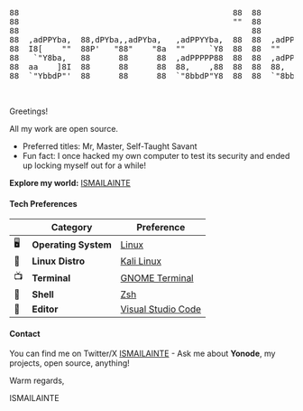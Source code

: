 <pre>
                                                                                                       
88                                             88  88              88                                  
88                                             ""  88              ""                ,d                
88                                                 88                                88                
88  ,adPPYba,  88,dPYba,,adPYba,   ,adPPYYba,  88  88  ,adPPYYba,  88  8b,dPPYba,  MM88MMM  ,adPPYba,  
88  I8[    ""  88P'   "88"    "8a  ""     `Y8  88  88  ""     `Y8  88  88P'   `"8a   88    a8P_____88  
88   `"Y8ba,   88      88      88  ,adPPPPP88  88  88  ,adPPPPP88  88  88       88   88    8PP"""""""  
88  aa    ]8I  88      88      88  88,    ,88  88  88  88,    ,88  88  88       88   88,   "8b,   ,aa  
88  `"YbbdP"'  88      88      88  `"8bbdP"Y8  88  88  `"8bbdP"Y8  88  88       88   "Y888  `"Ybbd8"'  
                                                                                                       
                                                                                                       
</pre>

Greetings!

All my work are open source.

- Preferred titles: Mr, Master, Self-Taught Savant
- Fun fact: I once hacked my own computer to test its security and ended up locking myself out for a while!

**Explore my world:** [ISMAILAINTE](https://ismailainte.com)

#### Tech Preferences

| |        **Category**       | **Preference**
|-|-----------------------|-----------------------------------------------------------|
|🖥| **Operating System** | [Linux](https://www.linux.org/)                           |
|🐧| **Linux Distro**     | [Kali Linux](https://www.kali.org/)                       |
|📺| **Terminal**         | [GNOME Terminal](https://wiki.gnome.org/Apps/Terminal)   |
|🐚| **Shell**            | [Zsh](https://www.zsh.org/)                               |
|📝| **Editor**           | [Visual Studio Code](https://github.com/Microsoft/vscode) |

#### Contact

You can find me on Twitter/X [ISMAILAINTE](https://twitter.com/ismailainte) - Ask me about **Yonode**, my projects, open source, anything!

Warm regards,

ISMAILAINTE
